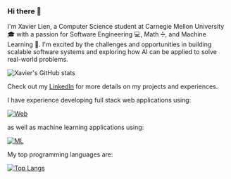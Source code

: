 ### Hi there 👋

I'm Xavier Lien, a Computer Science student at Carnegie Mellon University 🎓 with a passion for Software Engineering 💻, Math ➗, and Machine Learning 🤖. I'm excited by the challenges and opportunities in building scalable software systems and exploring how AI can be applied to solve real-world problems.

![Xavier's GitHub stats](https://github-readme-stats-tdrr.vercel.app/api?username=xavilien&layout=compact&theme=radical)

Check out my [LinkedIn](https://linkedin.com/in/xavilien) for more details on my projects and experiences.

I have experience developing full stack web applications using:

[![Web](https://skillicons.dev/icons?i=react,flask,js,ts,python,nodejs,bun,html,css,tailwind,prisma,postgres,mongodb,firebase,git,github,bash,vscode,webstorm,pycharm)](https://skillicons.dev)

as well as machine learning applications using:

[![ML](https://skillicons.dev/icons?i=tensorflow,pytorch,python,pycharm)](https://skillicons.dev)

My top programming languages are:

[![Top Langs](https://github-readme-stats-tdrr.vercel.app/api/top-langs/?username=xavilien&layout=compact&theme=radical)](https://github.com/xavilien/github-readme-stats)
